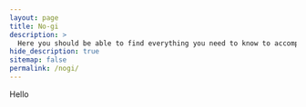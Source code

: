```yaml
---
layout: page
title: No-gi
description: >
  Here you should be able to find everything you need to know to accomplish the most common tasks when blogging with Hydejack.
hide_description: true
sitemap: false
permalink: /nogi/
---
```


Hello

